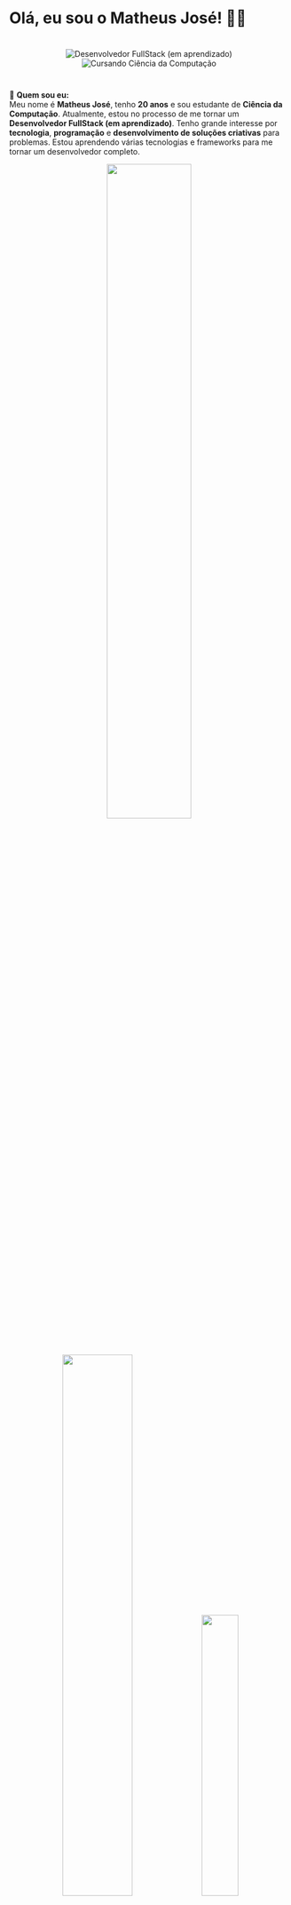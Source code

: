 # Olá, eu sou o Matheus José! 👨‍💻

#

<p align="center">
  <img src="https://img.shields.io/badge/-Desenvolvedor%20FullStack%20%28em%20aprendizado%29-%2300A1FF?style=for-the-badge&logo=javascript&logoColor=white" alt="Desenvolvedor FullStack (em aprendizado)">
  <img src="https://img.shields.io/badge/-Cursando%20Ciência%20da%20Computação-%2300A1FF?style=for-the-badge&logo=graduationcap&logoColor=white" alt="Cursando Ciência da Computação">
</p>

#

🎯 **Quem sou eu:**  
Meu nome é **Matheus José**, tenho **20 anos** e sou estudante de **Ciência da Computação**. Atualmente, estou no processo de me tornar um **Desenvolvedor FullStack (em aprendizado)**. Tenho grande interesse por **tecnologia**, **programação** e **desenvolvimento de soluções criativas** para problemas. Estou aprendendo várias tecnologias e frameworks para me tornar um desenvolvedor completo.

<!-- Stats -->
<div align="center">
  <img src="https://github-readme-stats.vercel.app/api?username=MatheusJose04&theme=aura&hide_border=true&include_all_commits=true&count_private=true" width="55%" /> </br>
  <img src="https://github-readme-streak-stats.herokuapp.com/?user=MatheusJose04&theme=aura&hide_border=true" width="50%" />
  <img src="https://github-readme-stats.vercel.app/api/top-langs/?username=MatheusJose04&theme=aura&hide_border=true&include_all_commits=true&count_private=true&layout=compact" width="36%" /> </br>
</div>


<!-- Tech Stack -->
<div align="center">
  
## 💻 Tech Stack ⚡

</div>



<!-- Social connections -->
<div align="center">

## 🌐 Connect with Me 🍬


</div>



<!-- Snake Animation -->
<div align="center">
    
  ![snake gif](https://github.com/MatheusJose04/MatheusJose04/blob/output/github-snake-dark.svg)
</div>



<!-- Visit Counter -->
<div align="center">
  
  [![](https://visitcount.itsvg.in/api?id=technologyhell&icon=10&color=6)](https://visitcount.itsvg.in)
</div>
